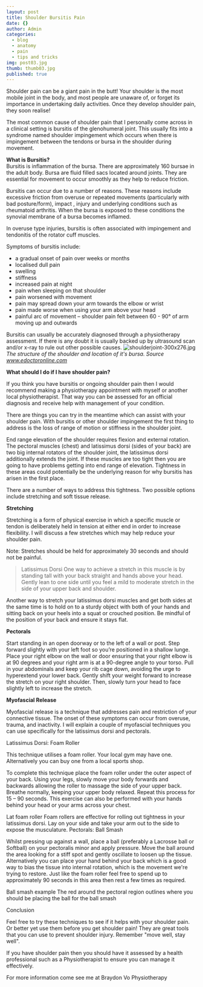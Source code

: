 ```yaml
---
layout: post
title: Shoulder Bursitis Pain
date: {}
author: Admin
categories:
  - blog
  - anatomy
  - pain
  - tips and tricks
img: post03.jpg
thumb: thumb03.jpg
published: true
---
```


Shoulder pain can be a giant pain in the butt!  Your shoulder is the most mobile joint in the body, and most people are unaware of, or forget its importance in undertaking daily activities.  Once they develop shoulder pain, they soon realise!

The most common cause of shoulder pain that I personally come across in a clinical setting is bursitis of the glenohumeral joint.  This usually fits into a syndrome named shoulder impingement which occurs when there is impingement between the tendons or bursa in the shoulder during movement. <!--more-->  

**What is Bursitis?**  
Bursitis is inflammation of the bursa.  There are approximately 160 bursae in the adult body.  Bursa are fluid filled sacs located around joints.  They are essential for movement to occur smoothly as they help to reduce friction.

Bursitis can occur due to a number of reasons.  These reasons include excessive friction from overuse or repeated movements (particularly with bad posture/form), impact , injury and underlying conditions such as rheumatoid arthritis.  When the bursa is exposed to these conditions the synovial membrane of a bursa becomes inflamed.

In overuse type injuries, bursitis is often associated with impingement and tendonitis of the rotator cuff muscles.

Symptoms of bursitis include:

- a gradual onset of pain over weeks or months
- localised dull pain
- swelling
- stiffness
- increased pain at night
- pain when sleeping on that shoulder
- pain worsened with movement
- pain may spread down your arm towards the elbow or wrist
- pain made worse when using your arm above your head
- painful arc of movement – shoulder pain felt between 60 - 90° of arm moving up and outwards

Bursitis can usually be accurately diagnosed through a physiotherapy assessment.  If there is any doubt it is usually backed up by ultrasound scan and/or x-ray to rule out other possible causes. 
![shoulderjoint-300x276.jpg]({{site.baseurl}}/_posts/shoulderjoint-300x276.jpg)
_The structure of the shoulder and location of it's bursa. Source www.edoctoronline.com_  

**What should I do if I have shoulder pain?**  

If you think you have bursitis or ongoing shoulder pain then I would recommend making a physiotherapy appointment with myself or another local physiotherapist. That way you can be assessed for an official diagnosis and receive help with management of your condition.

There are things you can try in the meantime which can assist with your shoulder pain. With bursitis or other shoulder impingement the first thing to address is the loss of range of motion or stiffness in the shoulder joint.

End range elevation of the shoulder requires flexion and external rotation. The pectoral muscles (chest) and latissimus dorsi (sides of your back) are two big internal rotators of the shoulder joint, the latissimus dorsi additionally extends the joint. If these muscles are too tight then you are going to have problems getting into end range of elevation. Tightness in these areas could potentially be the underlying reason for why bursitis has arisen in the first place.

There are a number of ways to address this tightness.  Two possible options include stretching and soft tissue release.
 
**Stretching**  

Stretching is a form of physical exercise in which a specific muscle or tendon is deliberately held in tension at either end in order to increase flexibility.  I will discuss a few stretches which may help reduce your shoulder pain.

Note: Stretches should be held for approximately 30 seconds and should not be painful.

> Latissimus Dorsi
One way to achieve a stretch in this muscle is by standing tall with your back straight and hands above your head. Gently lean to one side until you feel a mild to moderate stretch in the side of your upper back and shoulder.

Another way to stretch your latissimus dorsi muscles and get both sides at the same time is to hold on to a sturdy object with both of your hands and sitting back on your heels into a squat or crouched position.  Be mindful of the position of your back and ensure it stays flat.

**Pectorals**

Start standing in an open doorway or to the left of a wall or post.  Step forward slightly with your left foot so you’re positioned in a shallow lunge.  Place your right elbow on the wall or door ensuring that your right elbow is at 90 degrees and your right arm is at a 90-degree angle to your torso.  Pull in your abdominals and keep your rib cage down, avoiding the urge to hyperextend your lower back.  Gently shift your weight forward to increase the stretch on your right shoulder.  Then, slowly turn your head to face slightly left to increase the stretch.

 
**Myofascial Release**

Myofascial release is a technique that addresses pain and restriction of your connective tissue.  The onset of these symptoms can occur from overuse, trauma, and inactivity.  I will explain a couple of myofascial techniques you can use specifically for the latissimus dorsi and pectorals.

Latissimus Dorsi: Foam Roller

This technique utilises a foam roller.  Your local gym may have one.  Alternatively you can buy one from a local sports shop.  

To complete this technique place the foam roller under the outer aspect of your back.  Using your legs, slowly move your body forwards and backwards allowing the roller to massage the side of your upper back.  Breathe normally, keeping your upper body relaxed.  Repeat this process for 15 – 90 seconds.  This exercise can also be performed with your hands behind your head or your arms across your chest.

Lat foam roller
Foam rollers are effective for rolling out tightness in your latissimus dorsi. Lay on your side and take your arm out to the side to expose the musculature.
Pectorals: Ball Smash

Whilst pressing up against a wall, place a ball (preferably a Lacrosse ball or Softball) on your pectoralis minor and apply pressure.  Move the ball around the area looking for a stiff spot and gently oscillate to loosen up the tissue.  Alternatively you can place your hand behind your back which is a good way to bias the tissue into internal rotation, which is the movement we're trying to restore.  Just like the foam roller feel free to spend up to approximately 90 seconds in this area then rest a few times as required.

Ball smash example
The red around the pectoral region outlines where you should be placing the ball for the ball smash

Conclusion

Feel free to try these techniques to see if it helps with your shoulder pain.  Or better yet use them before you get shoulder pain!  They are great tools that you can use to prevent shoulder injury.  Remember "move well, stay well".

If you have shoulder pain then you should have it assessed by a health professional such as a Physiotherapist to ensure you can manage it effectively.

 

For more information come see me at Braydon Vo Physiotherapy
